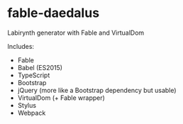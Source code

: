 # fable-daedalus
Labirynth generator with Fable and VirtualDom

Includes:
* Fable
* Babel (ES2015)
* TypeScript
* Bootstrap
* jQuery (more like a Bootstrap dependency but usable)
* VirtualDom (+ Fable wrapper)
* Stylus
* Webpack

